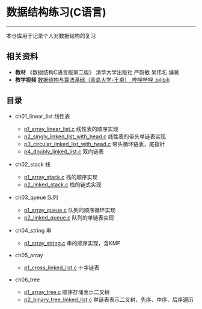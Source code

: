 # 数据结构练习(C语言)
***

本仓库用于记录个人对数据结构的复习

## 相关资料
- **教材** 《数据结构C语言版第二版》 清华大学出版社 严蔚敏 吴伟名 编著
- **教学视频** [数据结构与算法基础（青岛大学-王卓）_哔哩哔哩_bilibili](https://www.bilibili.com/video/BV1nJ411V7bd/?vd_source=ce2c64e2380b23fc8a0d20d49c88b6aa)

## 目录

- ch01_linear_list 线性表
  - [p1_array_linear_list.c](ch01_linear_list/p1_array_linear_list.c) 线性表的顺序实现 
  - [p2_singly_linked_list_with_head.c](ch01_linear_list/p2_singly_linked_list_with_head.c) 线性表的带头单链表实现
  - [p3_circular_linked_list_with_head.c](ch01_linear_list/p3_circular_linked_list_with_head.c) 带头循环链表，尾指针
  - [p4_doubly_linked_list.c](ch01_linear_list/p4_doubly_linked_list.c) 双向链表

- ch02_stack 栈
  - [p1_array_stack.c](ch02_stack/p1_array_stack.c) 栈的顺序实现
  - [p2_linked_stack.c](ch02_stack/p2_linked_stack.c) 栈的链式实现

- ch03_queue 队列
  - [p1_array_queue.c](ch03_queue/p1_array_queue.c) 队列的顺序循环实现
  - [p2_linked_queue.c](ch03_queue/p2_linked_queue.c) 队列的单链表实现

- ch04_string 串
  - [p1_array_string.c](ch04_string/p1_array_string.c) 串的顺序实现，含KMP

- ch05_array
  - [p1_cross_linked_list.c](ch05_array/p1_cross_linked_list.c) 十字链表

- ch06_tree
  - [p1_array_tree.c](ch06_tree/p1_array_tree.c) 顺序存储表示二叉树
  - [p2_binary_tree_linked_list.c](ch06_tree/p2_binary_tree_linked_list.c) 单链表表示二叉树，先序、中序、后序遍历